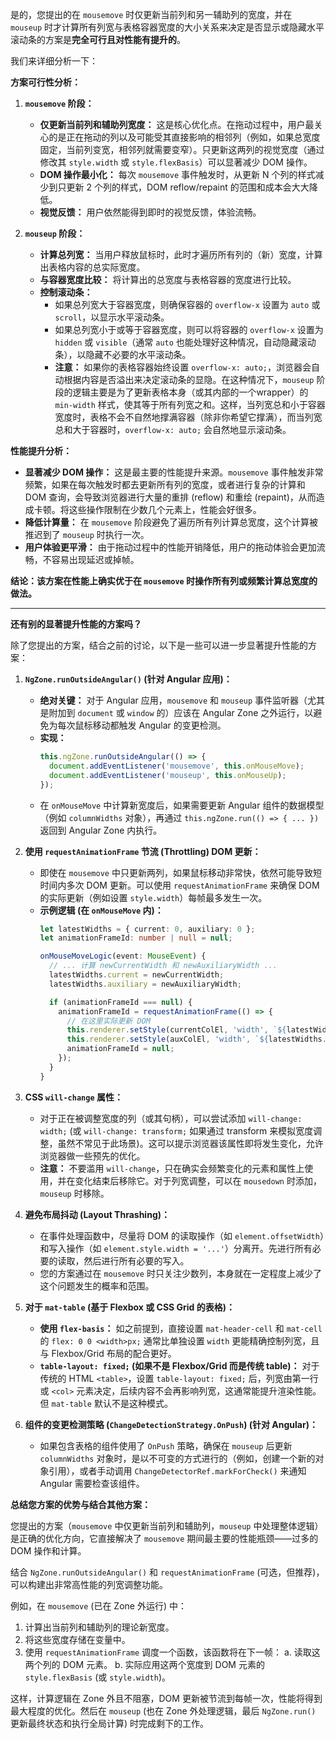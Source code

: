 是的，您提出的在 `mousemove` 时仅更新当前列和另一辅助列的宽度，并在 `mouseup` 时才计算所有列宽与表格容器宽度的大小关系来决定是否显示或隐藏水平滚动条的方案是**完全可行且对性能有提升的**。

我们来详细分析一下：

**方案可行性分析：**

1.  **`mousemove` 阶段：**
    * **仅更新当前列和辅助列宽度：** 这是核心优化点。在拖动过程中，用户最关心的是正在拖动的列以及可能受其直接影响的相邻列（例如，如果总宽度固定，当前列变宽，相邻列就需要变窄）。只更新这两列的视觉宽度（通过修改其 `style.width` 或 `style.flexBasis`）可以显著减少 DOM 操作。
    * **DOM 操作最小化：** 每次 `mousemove` 事件触发时，从更新 N 个列的样式减少到只更新 2 个列的样式，DOM reflow/repaint 的范围和成本会大大降低。
    * **视觉反馈：** 用户依然能得到即时的视觉反馈，体验流畅。

2.  **`mouseup` 阶段：**
    * **计算总列宽：** 当用户释放鼠标时，此时才遍历所有列的（新）宽度，计算出表格内容的总实际宽度。
    * **与容器宽度比较：** 将计算出的总宽度与表格容器的宽度进行比较。
    * **控制滚动条：**
        * 如果总列宽大于容器宽度，则确保容器的 `overflow-x` 设置为 `auto` 或 `scroll`，以显示水平滚动条。
        * 如果总列宽小于或等于容器宽度，则可以将容器的 `overflow-x` 设置为 `hidden` 或 `visible`（通常 `auto` 也能处理好这种情况，自动隐藏滚动条），以隐藏不必要的水平滚动条。
        * **注意：** 如果你的表格容器始终设置 `overflow-x: auto;`，浏览器会自动根据内容是否溢出来决定滚动条的显隐。在这种情况下，`mouseup` 阶段的逻辑主要是为了更新表格本身（或其内部的一个wrapper）的 `min-width` 样式，使其等于所有列宽之和。这样，当列宽总和小于容器宽度时，表格不会不自然地撑满容器（除非你希望它撑满），而当列宽总和大于容器时，`overflow-x: auto;` 会自然地显示滚动条。

**性能提升分析：**

* **显著减少 DOM 操作：** 这是最主要的性能提升来源。`mousemove` 事件触发非常频繁，如果在每次触发时都去更新所有列的宽度，或者进行复杂的计算和 DOM 查询，会导致浏览器进行大量的重排 (reflow) 和重绘 (repaint)，从而造成卡顿。将这些操作限制在少数几个元素上，性能会好很多。
* **降低计算量：** 在 `mousemove` 阶段避免了遍历所有列计算总宽度，这个计算被推迟到了 `mouseup` 时执行一次。
* **用户体验更平滑：** 由于拖动过程中的性能开销降低，用户的拖动体验会更加流畅，不容易出现延迟或掉帧。

**结论：该方案在性能上确实优于在 `mousemove` 时操作所有列或频繁计算总宽度的做法。**

---

**还有别的显著提升性能的方案吗？**

除了您提出的方案，结合之前的讨论，以下是一些可以进一步显著提升性能的方案：

1.  **`NgZone.runOutsideAngular()` (针对 Angular 应用)：**
    * **绝对关键：** 对于 Angular 应用，`mousemove` 和 `mouseup` 事件监听器（尤其是附加到 `document` 或 `window` 的）应该在 Angular Zone 之外运行，以避免为每次鼠标移动都触发 Angular 的变更检测。
    * **实现：**
        ```typescript
        this.ngZone.runOutsideAngular(() => {
          document.addEventListener('mousemove', this.onMouseMove);
          document.addEventListener('mouseup', this.onMouseUp);
        });
        ```
    * 在 `onMouseMove` 中计算新宽度后，如果需要更新 Angular 组件的数据模型（例如 `columnWidths` 对象），再通过 `this.ngZone.run(() => { ... })` 返回到 Angular Zone 内执行。

2.  **使用 `requestAnimationFrame` 节流 (Throttling) DOM 更新：**
    * 即使在 `mousemove` 中只更新两列，如果鼠标移动非常快，依然可能导致短时间内多次 DOM 更新。可以使用 `requestAnimationFrame` 来确保 DOM 的实际更新（例如设置 `style.width`）每帧最多发生一次。
    * **示例逻辑 (在 `onMouseMove` 内)：**
        ```typescript
        let latestWidths = { current: 0, auxiliary: 0 };
        let animationFrameId: number | null = null;

        onMouseMoveLogic(event: MouseEvent) {
          // ... 计算 newCurrentWidth 和 newAuxiliaryWidth ...
          latestWidths.current = newCurrentWidth;
          latestWidths.auxiliary = newAuxiliaryWidth;

          if (animationFrameId === null) {
            animationFrameId = requestAnimationFrame(() => {
              // 在这里实际更新 DOM
              this.renderer.setStyle(currentColEl, 'width', `${latestWidths.current}px`);
              this.renderer.setStyle(auxColEl, 'width', `${latestWidths.auxiliary}px`);
              animationFrameId = null;
            });
          }
        }
        ```

3.  **CSS `will-change` 属性：**
    * 对于正在被调整宽度的列（或其句柄），可以尝试添加 `will-change: width;` (或 `will-change: transform;` 如果通过 transform 来模拟宽度调整，虽然不常见于此场景)。这可以提示浏览器该属性即将发生变化，允许浏览器做一些预先的优化。
    * **注意：** 不要滥用 `will-change`，只在确实会频繁变化的元素和属性上使用，并在变化结束后移除它。对于列宽调整，可以在 `mousedown` 时添加，`mouseup` 时移除。

4.  **避免布局抖动 (Layout Thrashing)：**
    * 在事件处理函数中，尽量将 DOM 的读取操作（如 `element.offsetWidth`）和写入操作（如 `element.style.width = '...'`）分离开。先进行所有必要的读取，然后进行所有必要的写入。
    * 您的方案通过在 `mousemove` 时只关注少数列，本身就在一定程度上减少了这个问题发生的概率和范围。

5.  **对于 `mat-table` (基于 Flexbox 或 CSS Grid 的表格)：**
    * **使用 `flex-basis`：** 如之前提到，直接设置 `mat-header-cell` 和 `mat-cell` 的 `flex: 0 0 <width>px;` 通常比单独设置 `width` 更能精确控制列宽，且与 Flexbox/Grid 布局的配合更好。
    * **`table-layout: fixed;` (如果不是 Flexbox/Grid 而是传统 table)：** 对于传统的 HTML `<table>`，设置 `table-layout: fixed;` 后，列宽由第一行或 `<col>` 元素决定，后续内容不会再影响列宽，这通常能提升渲染性能。但 `mat-table` 默认不是这种模式。

6.  **组件的变更检测策略 (`ChangeDetectionStrategy.OnPush`) (针对 Angular)：**
    * 如果包含表格的组件使用了 `OnPush` 策略，确保在 `mouseup` 后更新 `columnWidths` 对象时，是以不可变的方式进行的（例如，创建一个新的对象引用），或者手动调用 `ChangeDetectorRef.markForCheck()` 来通知 Angular 需要检查该组件。

**总结您方案的优势与结合其他方案：**

您提出的方案（`mousemove` 中仅更新当前列和辅助列，`mouseup` 中处理整体逻辑）是正确的优化方向，它直接解决了 `mousemove` 期间最主要的性能瓶颈——过多的 DOM 操作和计算。

结合 `NgZone.runOutsideAngular()` 和 `requestAnimationFrame` (可选，但推荐)，可以构建出非常高性能的列宽调整功能。

例如，在 `mousemove` (已在 Zone 外运行) 中：
1.  计算出当前列和辅助列的理论新宽度。
2.  将这些宽度存储在变量中。
3.  使用 `requestAnimationFrame` 调度一个函数，该函数将在下一帧：
    a.  读取这两个列的 DOM 元素。
    b.  实际应用这两个宽度到 DOM 元素的 `style.flexBasis` (或 `style.width`)。

这样，计算逻辑在 Zone 外且不阻塞，DOM 更新被节流到每帧一次，性能将得到最大程度的优化。然后在 `mouseup` (也在 Zone 外处理逻辑，最后 `NgZone.run()` 更新最终状态和执行全局计算) 时完成剩下的工作。
